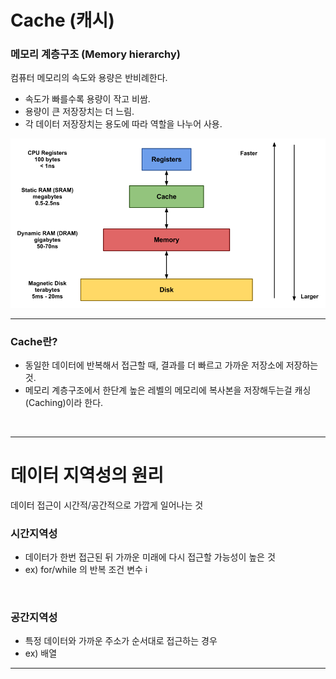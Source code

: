 # Cache (캐시)
### 메모리 계층구조 (Memory hierarchy)

컴퓨터 메모리의 속도와 용량은 반비례한다.
* 속도가 빠를수록 용량이 작고 비쌈.
* 용량이 큰 저장장치는 더 느림.
* 각 데이터 저장장치는 용도에 따라 역할을 나누어 사용.

<img src=./resource/03_1_MemoryHierarchy.png>

<br>
<hr>

### Cache란?

* 동일한 데이터에 반복해서 접근할 때, 결과를 더 빠르고 가까운 저장소에 저장하는 것.
* 메모리 계층구조에서 한단계 높은 레벨의 메모리에 복사본을 저장해두는걸 캐싱(Caching)이라 한다.

<br>
<hr>

# 데이터 지역성의 원리

데이터 접근이 시간적/공간적으로 가깝게 일어나는 것

### 시간지역성

* 데이터가 한번 접근된 뒤 가까운 미래에 다시 접근할 가능성이 높은 것
* ex) for/while 의 반복 조건 변수 i

<br>

### 공간지역성

* 특정 데이터와 가까운 주소가 순서대로 접근하는 경우
* ex) 배열

<hr>